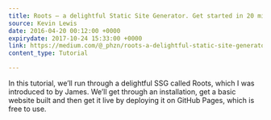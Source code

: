 ```yaml
---
title: Roots — a delightful Static Site Generator. Get started in 20 minutes.
source: Kevin Lewis
date: 2016-04-20 00:12:00 +0000
expirydate: 2017-10-24 15:33:00 +0000
link: https://medium.com/@_phzn/roots-a-delightful-static-site-generator-get-started-in-20-minutes-f7aaab43056d#.2qav67rq2
content_type: Tutorial

---
```

In this tutorial, we’ll run through a delightful SSG called Roots, which I was introduced to by James. We’ll get through an installation, get a basic website built and then get it live by deploying it on GitHub Pages, which is free to use.
